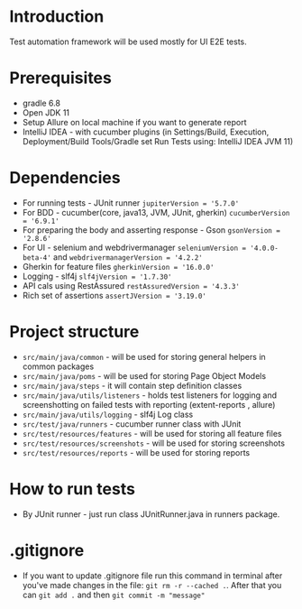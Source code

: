 # Introduction
Test automation framework will be used mostly for UI E2E tests.

# Prerequisites
* gradle 6.8
* Open JDK 11
* Setup Allure on local machine if you want to generate report
* IntelliJ IDEA - with cucumber plugins (in Settings/Build, Execution, Deployment/Build Tools/Gradle set Run Tests using: IntelliJ IDEA JVM 11)

# Dependencies
* For running tests - JUnit runner `jupiterVersion = '5.7.0'`
* For BDD - cucumber(core, java13, JVM, JUnit, gherkin) `cucumberVersion = '6.9.1'`
* For preparing the body and asserting response - Gson `gsonVersion = '2.8.6'`
* For UI - selenium and webdrivermanager `seleniumVersion = '4.0.0-beta-4'` and `webdrivermanagerVersion = '4.2.2'`
* Gherkin for feature files `gherkinVersion = '16.0.0'`
* Logging - slf4j `slf4jVersion = '1.7.30'`
* API cals using RestAssured `restAssuredVersion = '4.3.3'`
* Rich set of assertions `assertJVersion = '3.19.0'`

# Project structure
* `src/main/java/common` - will be used for storing general helpers in common packages
* `src/main/java/poms` - will be used for storing Page Object Models
* `src/main/java/steps` - it will contain step definition classes
* `src/main/java/utils/listeners` - holds test listeners for logging and screenshotting on failed tests with reporting (extent-reports , allure)
* `src/main/java/utils/logging` - slf4j Log class
* `src/test/java/runners` - cucumber runner class with JUnit
* `src/test/resources/features` - will be used for storing all feature files
* `src/test/resources/screenshots` - will be used for storing screenshots
* `src/test/resources/reports` - will be used for storing reports

# How to run tests
* By JUnit runner - just run class JUnitRunner.java in runners package.

# .gitignore
* If you want to update .gitignore file run this command in terminal after you've made changes in the file: `git rm -r --cached .`. After that you can `git add .` and then `git commit -m "message"`
